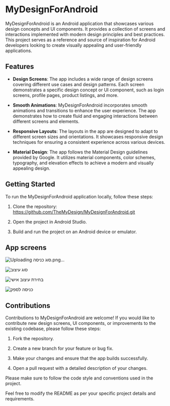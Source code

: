 # MyDesignForAndroid

MyDesignForAndroid is an Android application that showcases various design concepts and UI components. It provides a collection of screens and interactions implemented with modern design principles and best practices. This project serves as a reference and source of inspiration for Android developers looking to create visually appealing and user-friendly applications.

## Features

- **Design Screens**: The app includes a wide range of design screens covering different use cases and design patterns. Each screen demonstrates a specific design concept or UI component, such as login screens, profile pages, product listings, and more.

- **Smooth Animations**: MyDesignForAndroid incorporates smooth animations and transitions to enhance the user experience. The app demonstrates how to create fluid and engaging interactions between different screens and elements.

- **Responsive Layouts**: The layouts in the app are designed to adapt to different screen sizes and orientations. It showcases responsive design techniques for ensuring a consistent experience across various devices.

- **Material Design**: The app follows the Material Design guidelines provided by Google. It utilizes material components, color schemes, typography, and elevation effects to achieve a modern and visually appealing design.

## Getting Started

To run the MyDesignForAndroid application locally, follow these steps:

1. Clone the repository: https://github.com/TheMyDesign/MyDesignForAndroid.git

2. Open the project in Android Studio.

3. Build and run the project on an Android device or emulator.

## App screens
![Uploading סוג כניסה.png…]()

![סוג עיצוב](https://github.com/TheMyDesign/MyDesignForAndroid/assets/74601548/7f780e6b-4923-46f5-871b-f244612b856c)


![בחירת עיצוב אישי](https://github.com/TheMyDesign/MyDesignForAndroid/assets/74601548/0af257a9-4c26-448a-b7e1-1bd6b9a66ccd)

![כניסה לספק](https://github.com/TheMyDesign/MyDesignForAndroid/assets/74601548/9d23a46d-6b39-4d28-91e7-6b14e6d24164)



## Contributions

Contributions to MyDesignForAndroid are welcome! If you would like to contribute new design screens, UI components, or improvements to the existing codebase, please follow these steps:

1. Fork the repository.

2. Create a new branch for your feature or bug fix.

3. Make your changes and ensure that the app builds successfully.

4. Open a pull request with a detailed description of your changes.

Please make sure to follow the code style and conventions used in the project.


Feel free to modify the README as per your specific project details and requirements.
